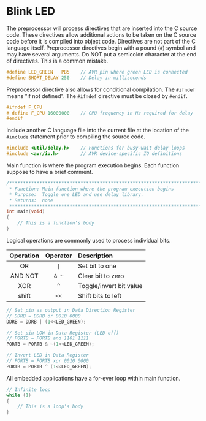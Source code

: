 # Blink LED

The preprocessor will process directives that are inserted into the C source code. These directives allow additional actions to be taken on the C source code before it is compiled into object code. Directives are not part of the C language itself. Preprocessor directives begin with a pound (`#`) symbol and may have several arguments. Do NOT put a semicolon character at the end of directives. This is a common mistake.

```c
#define LED_GREEN   PB5    // AVR pin where green LED is connected
#define SHORT_DELAY 250    // Delay in milliseconds
```

Preprocessor directive also allows for conditional compilation. The `#ifndef` means "if not defined". The `#ifndef` directive must be closed by `#endif`.
                        
```c
#ifndef F_CPU
# define F_CPU 16000000    // CPU frequency in Hz required for delay
#endif
```

Include another C language file into the current file at the location of the `#include` statement prior to compiling the source code.

```c
#include <util/delay.h>    // Functions for busy-wait delay loops
#include <avr/io.h>        // AVR device-specific IO definitions
```

Main function is where the program execution begins. Each function suppose to have a brief comment.

```c
/**********************************************************************
 * Function: Main function where the program execution begins
 * Purpose:  Toggle one LED and use delay library.
 * Returns:  none
 **********************************************************************/
int main(void)
{
    // This is a function's body
}
```

Logical operations are commonly used to process individual bits.

Operation | Operator | Description
:--: | :--: | :--
OR  | `\|` | Set bit to one
AND NOT | `& ~` | Clear bit to zero
XOR | `^` | Toggle/invert bit value
shift | `<<` | Shift bits to left

```c
// Set pin as output in Data Direction Register
// DDRB = DDRB or 0010 0000
DDRB = DDRB | (1<<LED_GREEN);

// Set pin LOW in Data Register (LED off)
// PORTB = PORTB and 1101 1111
PORTB = PORTB & ~(1<<LED_GREEN);

// Invert LED in Data Register
// PORTB = PORTB xor 0010 0000
PORTB = PORTB ^ (1<<LED_GREEN);
```

All embedded applications have a for-ever loop within main function.

```c
// Infinite loop
while (1)
{
    // This is a loop's body
}
```

